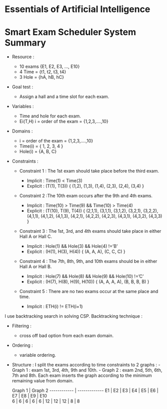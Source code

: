 # Essentials of Artificial Intelligence
# Smart Exam Scheduler System Summary
- Resource : 
  - 10 exams {E1, E2, E3, …, E10}
  - 4 Time = {t1, t2, t3, t4}
  - 3 Hole = {hA, hB, hC} 

- Goal test :
  - Assign a hall and a time slot for each exam.

- Variables :
  - Time and hole for each exam.
  - Ei(T,H)  i = order of the exam = {1,2,3,….,10}

- Domains :
  - i = order of the exam = {1,2,3,….,10}
  - Time(i) = { 1, 2, 3, 4 }
  - Hole(i) = {A, B, C}

- Constraints :  
  - Constraint 1 : The 1st exam should take place before the third exam.
    - Implicit : Time(1) < Time(3)
    - Explicit : (T(1), T(3))  { (1,2), (1,3), (1,4), (2,3), (2,4), (3,4) } 

  - Constraint 2 :The 10th exam occurs after the 9th and 4th exams.
    - Implicit : Time(10) > Time(9) && Time(10) > Time(4)
    - Explicit : (T(10), T(9), T(4))  { (2,1,1), (3,1,1), (3,1,2), (3,2,1), (3,2,2), (4,1,1), (4,1,2), (4,1,3), (4,2,1), (4,2,2), (4,2,3), (4,3,1), (4,3,2), (4,3,3) }


  - Constraint 3 : The 1st, 3rd, and 4th exams should take place in 					either Hall A or Hall C.
    - Implicit : Hole(1) && Hole(3) && Hole(4) !=’B’
    - Explicit : (H(1), H(3), H(4))  { (A, A, A), (C, C, C) } 

  - Constraint 4 : The 7th, 8th, 9th, and 10th exams should be in 					either Hall A or Hall B.
    - Implicit : Hole(7) && Hole(8) && Hole(9) && Hole(10) !=’C’
    - Explicit : (H(7), H(8), H(9), H(10))  { (A, A, A, A), (B, B, B, B) } 

  - Constraint 5 : There are no two exams occur at the same place and 				time.
    - Implicit : ETH(i) != ETH(i+1)

I use backtracking search in solving CSP.
Backtracking technique :
- Filtering : 
	- cross off bad option from each exam domain.
- Ordering : 
	- variable ordering.
- Structure : 
	I split the exams according to time constraints to 2 graphs :
		- Graph 1 : exam 1st, 3rd, 4th, 9th and 10th.
		- Graph 2 : exam 2nd, 5th, 6th, 7th and 8th.
	Each exam inserts the graph according to the minimum remaining value from domain.
  
  
  Graph 1 | Graph 2
------------ | -------------
E1 | E2 | E3 | E4 | E5 | E6 | E7 | E8 | E9 | E10  
6 | 6 | 6 | 6 | 6 | 12 | 12 | 12 | 8 | 8 
